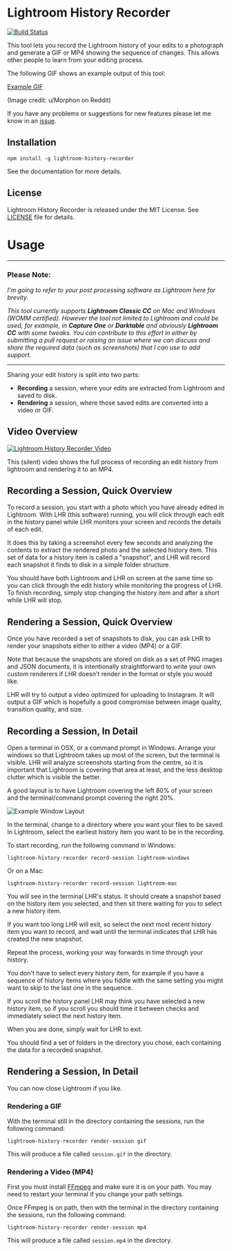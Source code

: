 # Lightroom History Recorder

[![Build Status](https://travis-ci.com/jamesthurley/lightroom-history-recorder.svg?branch=master)](https://travis-ci.com/jamesthurley/lightroom-history-recorder)

This tool lets you record the Lightroom history of your edits to a photograph and generate a GIF or MP4 showing the sequence of changes. This allows other people to learn from your editing process.

The following GIF shows an example output of this tool:

[Example GIF](https://i.imgur.com/2KjYIMW.gif)

(Image credit: u/Morphon on Reddit)

If you have any problems or suggestions for new features please let me know in an [issue](https://github.com/jamesthurley/lightroom-history-recorder/issues).

## Installation

```
npm install -g lightroom-history-recorder
```

See the documentation for more details.

## License

Lightroom History Recorder is released under the MIT License. See [LICENSE](LICENSE) file for details.

# Usage

------
### Please Note:

_I'm going to refer to your post processing software as Lightroom here for brevity._

_This tool currently supports **Lightroom Classic CC** on Mac and Windows (WOMM certified).
However the tool not limited to Lightroom and could be used, for example, in **Capture One** or **Darktable**
and obviously **Lightroom CC** with some tweaks.
You can contribute to this effort in either by submitting
a pull request or raising an issue where we can discuss and share the required data (such as screenshots)
that I can use to add support._

------

Sharing your edit history is split into two parts:

 - **Recording** a session, where your edits are extracted from Lightroom and saved to disk.
 - **Rendering** a session, where those saved edits are converted into a video or GIF.

## Video Overview

[![Lightroom History Recorder Video](https://img.youtube.com/vi/4JzoxteFM0Q/0.jpg)](https://www.youtube.com/watch?v=4JzoxteFM0Q)

This (silent) video shows the full process of recording an edit history from lightroom and rendering it to an MP4.

## Recording a Session, Quick Overview

To record a session, you start with a photo which you have already edited in Lightroom.
With LHR (this software) running, you will click through each edit in the history panel while LHR
monitors your screen and records the details of each edit.

It does this by taking a screenshot every few seconds and analyzing the contents to extract the rendered photo
and the selected history item. This set of data for a history item is called a "snapshot", and LHR will record each snapshot
it finds to disk in a simple folder structure.

You should have both Lightroom and LHR on screen at the same time so you can click through the edit
history while monitoring the progress of LHR.  To finish recording, simply stop changing the history item
and after a short while LHR will stop.


## Rendering a Session, Quick Overview

Once you have recorded a set of snapshots to disk, you can ask LHR to render your snapshots
either to either a video (MP4) or a GIF.

Note that because the snapshots are stored on disk as a set of PNG images and JSON documents,
it is intentionally straightforward to write your own custom renderers if LHR doesn't render in the
format or style you would like.

LHR will try to output a video optimized for uploading to Instagram.  It will output a GIF which is hopefully
a good compromise between image quality, transition quality, and size.

## Recording a Session, In Detail

Open a terminal in OSX, or a command prompt in Windows. Arrange your windows so that Lightroom takes up most of the screen,
but the terminal is visible. LHR will analyze screenshots starting from the centre, so it is important that Lightroom is 
covering that area at least, and the less desktop clutter which is visible the better.

A good layout is to have Lightroom covering the left 80% of your screen and the terminal/command prompt covering the right 20%.

![Example Window Layout](https://i.imgur.com/yOhuO2m.jpg)


In the terminal, change to a directory where you want your files to be saved.  In Lightroom, select the earliest history item
you want to be in the recording.

To start recording, run the following command in Windows:

```
lightroom-history-recorder record-session lightroom-windows
```
Or on a Mac:

```
lightroom-history-recorder record-session lightroom-mac
```

You will see in the terminal LHR's status. It should create a snapshot based on the history item you selected, and then sit
there waiting for you to select a new history item.

If you want too long LHR will exit, so select the next most recent history item you want to record, and wait until the terminal
indicates that LHR has created the new snapshot.

Repeat the process, working your way forwards in time through your history. 

You don't have to select every history item, for example if you have a sequence of history items where you fiddle with the same setting
you might want to skip to the last one in the sequence.

If you scroll the history panel LHR may think you have selected a new history item, so if you scroll you should time it between checks
and immediately select the next history item.

When you are done, simply wait for LHR to exit.

You should find a set of folders in the directory you chose, each containing the data for a recorded snapshot.


## Rendering a Session, In Detail

You can now close Lightroom if you like.

### Rendering a GIF

With the terminal still in the directory containing the sessions, run the following command:

```
lightroom-history-recorder render-session gif
```

This will produce a file called `session.gif` in the directory.

### Rendering a Video (MP4)

First you must install [FFmpeg](https://www.ffmpeg.org/) and make sure it is on your path. You may need to restart your terminal
if you change your path settings.

Once FFmpeg is on path, then with the terminal in the directory containing the sessions, run the following command:

```
lightroom-history-recorder render-session mp4
```

This will produce a file called `session.mp4` in the directory.

